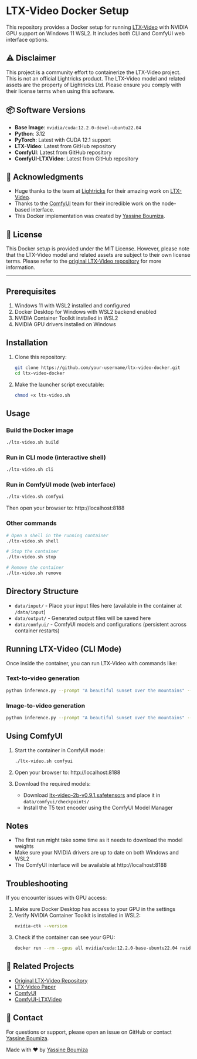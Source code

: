 # LTX-Video Docker Setup

This repository provides a Docker setup for running [LTX-Video](https://github.com/Lightricks/LTX-Video) with NVIDIA GPU support on Windows 11 WSL2. It includes both CLI and ComfyUI web interface options.

## ⚠️ Disclaimer

This project is a community effort to containerize the LTX-Video project. This is not an official Lightricks product. The LTX-Video model and related assets are the property of Lightricks Ltd. Please ensure you comply with their license terms when using this software.

## 📦 Software Versions

- **Base Image**: `nvidia/cuda:12.2.0-devel-ubuntu22.04`
- **Python**: 3.12
- **PyTorch**: Latest with CUDA 12.1 support
- **LTX-Video**: Latest from GitHub repository
- **ComfyUI**: Latest from GitHub repository
- **ComfyUI-LTXVideo**: Latest from GitHub repository

## 🙏 Acknowledgments

- Huge thanks to the team at [Lightricks](https://lightricks.com/) for their amazing work on [LTX-Video](https://github.com/Lightricks/LTX-Video).
- Thanks to the [ComfyUI](https://github.com/comfyanonymous/ComfyUI) team for their incredible work on the node-based interface.
- This Docker implementation was created by [Yassine Boumiza](https://github.com/yassineboumiza).

## 📜 License

This Docker setup is provided under the MIT License. However, please note that the LTX-Video model and related assets are subject to their own license terms. Please refer to the [original LTX-Video repository](https://github.com/Lightricks/LTX-Video) for more information.

---

## Prerequisites

1. Windows 11 with WSL2 installed and configured
2. Docker Desktop for Windows with WSL2 backend enabled
3. NVIDIA Container Toolkit installed in WSL2
4. NVIDIA GPU drivers installed on Windows

## Installation

1. Clone this repository:
   ```bash
   git clone https://github.com/your-username/ltx-video-docker.git
   cd ltx-video-docker
   ```

2. Make the launcher script executable:
   ```bash
   chmod +x ltx-video.sh
   ```

## Usage

### Build the Docker image
```bash
./ltx-video.sh build
```

### Run in CLI mode (interactive shell)
```bash
./ltx-video.sh cli
```

### Run in ComfyUI mode (web interface)
```bash
./ltx-video.sh comfyui
```
Then open your browser to: http://localhost:8188

### Other commands
```bash
# Open a shell in the running container
./ltx-video.sh shell

# Stop the container
./ltx-video.sh stop

# Remove the container
./ltx-video.sh remove
```

## Directory Structure

- `data/input/` - Place your input files here (available in the container at `/data/input`)
- `data/output/` - Generated output files will be saved here
- `data/comfyui/` - ComfyUI models and configurations (persistent across container restarts)

## Running LTX-Video (CLI Mode)

Once inside the container, you can run LTX-Video with commands like:

### Text-to-video generation
```bash
python inference.py --prompt "A beautiful sunset over the mountains" --height 704 --width 1216 --num_frames 32 --seed 42 --pipeline_config configs/ltxv-13b-0.9.7-distilled.yaml
```

### Image-to-video generation
```bash
python inference.py --prompt "A beautiful sunset over the mountains" --conditioning_media_paths /data/input/your_image.jpg --conditioning_start_frames 0 --height 704 --width 1216 --num_frames 32 --seed 42 --pipeline_config configs/ltxv-13b-0.9.7-distilled.yaml
```

## Using ComfyUI

1. Start the container in ComfyUI mode:
   ```bash
   ./ltx-video.sh comfyui
   ```

2. Open your browser to: http://localhost:8188

3. Download the required models:
   - Download [ltx-video-2b-v0.9.1.safetensors](https://huggingface.co/Lightricks/LTX-Video/blob/main/ltx-video-2b-v0.9.1.safetensors) and place it in `data/comfyui/checkpoints/`
   - Install the T5 text encoder using the ComfyUI Model Manager

## Notes

- The first run might take some time as it needs to download the model weights
- Make sure your NVIDIA drivers are up to date on both Windows and WSL2
- The ComfyUI interface will be available at http://localhost:8188

## Troubleshooting

If you encounter issues with GPU access:
1. Make sure Docker Desktop has access to your GPU in the settings
2. Verify NVIDIA Container Toolkit is installed in WSL2:
   ```bash
   nvidia-ctk --version
   ```
3. Check if the container can see your GPU:
   ```bash
   docker run --rm --gpus all nvidia/cuda:12.2.0-base-ubuntu22.04 nvidia-smi
   ```

## 📄 Related Projects

- [Original LTX-Video Repository](https://github.com/Lightricks/LTX-Video)
- [LTX-Video Paper](https://arxiv.org/abs/2406.xxxxx)
- [ComfyUI](https://github.com/comfyanonymous/ComfyUI)
- [ComfyUI-LTXVideo](https://github.com/Lightricks/ComfyUI-LTXVideo)

## 📧 Contact

For questions or support, please open an issue on GitHub or contact [Yassine Boumiza](mailto:yassine.boumiza@example.com).

Made with ❤️ by [Yassine Boumiza](https://github.com/yassineboumiza)
